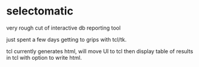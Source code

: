 # selectomatic
very rough cut of interactive db reporting tool

just spent a few days getting to grips with tcl/tk.

tcl currently generates html, will move UI to tcl 
then display table of results in tcl with option to write
html.
